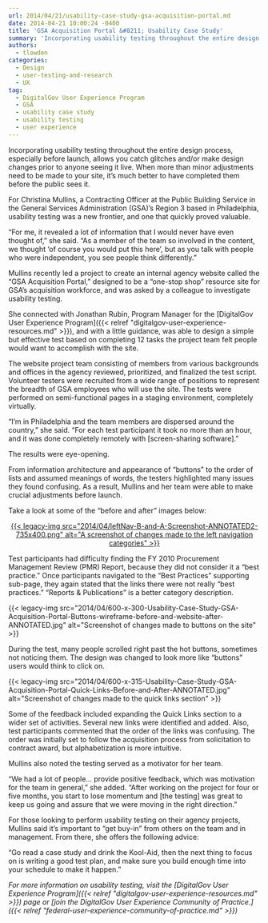 ```yaml
---
url: 2014/04/21/usability-case-study-gsa-acquisition-portal.md
date: 2014-04-21 10:00:24 -0400
title: 'GSA Acquisition Portal &#8211; Usability Case Study'
summary: 'Incorporating usability testing throughout the entire design process, especially before launch, allows you catch glitches and/or make design changes prior to anyone seeing it live. When more than minor adjustments need to be made to your site, it&rsquo;s much better to have completed them before the public sees it. For Christina Mullins, a Contracting Officer'
authors:
  - tlowden
categories:
  - Design
  - user-testing-and-research
  - UX
tag:
  - DigitalGov User Experience Program
  - GSA
  - usability case study
  - usability testing
  - user experience
---
```


<p dir="ltr">
  Incorporating usability testing throughout the entire design process, especially before launch, allows you catch glitches and/or make design changes prior to anyone seeing it live. When more than minor adjustments need to be made to your site, it’s much better to have completed them before the public sees it.
</p>

For Christina Mullins, a Contracting Officer at the Public Building Service in the General Services Administration (GSA)’s Region 3 based in Philadelphia, usability testing was a new frontier, and one that quickly proved valuable.

“For me, it revealed a lot of information that I would never have even thought of,” she said. “As a member of the team so involved in the content, we thought ‘of course you would put this here’, but as you talk with people who were independent, you see people think differently.”

Mullins recently led a project to create an internal agency website called the “GSA Acquisition Portal,” designed to be a “one-stop shop” resource site for GSA’s acquisition workforce, and was asked by a colleague to investigate usability testing.

She connected with Jonathan Rubin, Program Manager for the [DigitalGov User Experience Program]({{< relref "digitalgov-user-experience-resources.md" >}}), and with a little guidance, was able to design a simple but effective test based on completing 12 tasks the project team felt people would want to accomplish with the site.

The website project team consisting of members from various backgrounds and offices in the agency reviewed, prioritized, and finalized the test script. Volunteer testers were recruited from a wide range of positions to represent the breadth of GSA employees who will use the site. The tests were performed on semi-functional pages in a staging environment, completely virtually.

“I’m in Philadelphia and the team members are dispersed around the country,” she said. “For each test participant it took no more than an hour, and it was done completely remotely with [screen-sharing software].”

The results were eye-opening.

From information architecture and appearance of “buttons” to the order of lists and assumed meanings of words, the testers highlighted many issues they found confusing. As a result, Mullins and her team were able to make crucial adjustments before launch.

Take a look at some of the “before and after” images below:

<p style="text-align: center">
  <a href="https://s3.amazonaws.com/sitesusa/wp-content/uploads/sites/212/2014/04/leftNav-B-and-A-Screenshot-ANNOTATED2.png">{{< legacy-img src="2014/04/leftNav-B-and-A-Screenshot-ANNOTATED2-735x400.png" alt="A screenshot of changes made to the left navigation categories" >}}</a>
</p>

Test participants had difficulty finding the FY 2010 Procurement Management Review (PMR) Report, because they did not consider it a “best practice.” Once participants navigated to the “Best Practices” supporting sub-page, they again stated that the links there were not really “best practices.” “Reports & Publications” is a better category description.

{{< legacy-img src="2014/04/600-x-300-Usability-Case-Study-GSA-Acquisition-Portal-Buttons-wireframe-before-and-website-after-ANNOTATED.jpg" alt="Screenshot of changes made to buttons on the site" >}}

During the test, many people scrolled right past the hot buttons, sometimes not noticing them. The design was changed  to look more like “buttons” users would think to click on.

{{< legacy-img src="2014/04/600-x-315-Usability-Case-Study-GSA-Acquisition-Portal-Quick-Links-Before-and-After-ANNOTATED.jpg" alt="Screenshot of changes made to the quick links section" >}}

Some of the feedback included expanding the Quick Links section to a wider set of activities. Several new links were identified and added. Also, test participants commented that the order of the links was confusing. The order was initially set to follow the acquisition process from solicitation to contract award, but alphabetization is more intuitive.

<p dir="ltr">
  Mullins also noted the testing served as a motivator for her team.
</p>

<p dir="ltr">
  “We had a lot of people… provide positive feedback, which was motivation for the team in general,” she added. “After working on the project for four or five months, you start to lose momentum and [the testing] was great to keep us going and assure that we were moving in the right direction.”
</p>

<p dir="ltr">
  For those looking to perform usability testing on their agency projects, Mullins said it’s important to “get buy-in” from others on the team and in management. From there, she offers the following advice:
</p>

<p dir="ltr">
  “Go read a case study and drink the Kool-Aid, then the next thing to focus on is writing a good test plan, and make sure you build enough time into your schedule to make it happen.”
</p>

_For more information on usability testing, visit the [DigitalGov User Experience Program]({{< relref "digitalgov-user-experience-resources.md" >}}) page or [join the DigitalGov User Experience Community of Practice.]({{< relref "federal-user-experience-community-of-practice.md" >}})_